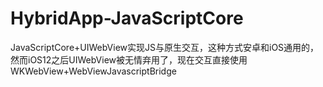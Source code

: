 # HybridApp-JavaScriptCore
JavaScriptCore+UIWebView实现JS与原生交互，这种方式安卓和iOS通用的，然而iOS12之后UIWebView被无情弃用了，现在交互直接使用WKWebView+WebViewJavascriptBridge
